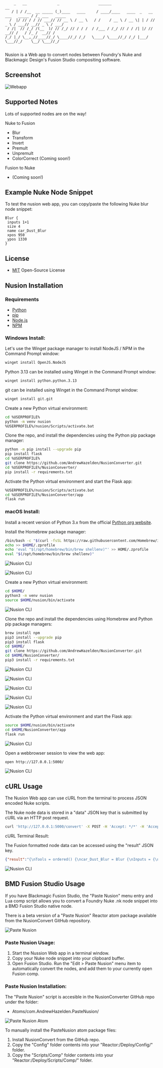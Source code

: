 ``` 
    _   __              _                  ______                                 __             
   / | / /__  __ _____ (_)____   ____     / ____/____   ____  _   __ ___   _____ / /_ ___   _____
  /  |/ // / / // ___// // __ \ / __ \   / /    / __ \ / __ \| | / // _ \ / ___// __// _ \ / ___/
 / /|  // /_/ /(__  )/ // /_/ // / / /  / /___ / /_/ // / / /| |/ //  __// /   / /_ /  __// /    
/_/ |_/ \__,_//____//_/ \____//_/ /_/   \____/ \____//_/ /_/ |___/ \___//_/    \__/ \___//_/     
                                                                                                
```

Nusion is a Web app to convert nodes between Foundry's Nuke and Blackmagic Design's Fusion Studio compositing software.

## Screenshot

![Webapp](docs/images/screenshot.png)

## Supported Notes
Lots of supported nodes are on the way!

Nuke to Fusion

- Blur
- Transform
- Invert
- Premult
- Unpremult
- ColorCorrect (Coming soon!)

Fusion to Nuke

- (Coming soon!)

## Example Nuke Node Snippet

To test the nusion web app, you can copy/paste the following Nuke blur node snippet:

    Blur {
     inputs 1+1
     size 4
     name car_Dust_Blur
     xpos 950
     ypos 1330
    }

## License

- [MIT](https://choosealicense.com/licenses/mit/) Open-Source License

## Nusion Installation

### Requirements

- [Python](https://www.python.org/)
- [pip](https://pip.pypa.io/en/stable/)
- [Node.js](https://nodejs.org/en/)
- [NPM](https://www.npmjs.com/get-npm/)

### Windows Install:

Let's use the Winget package manager to install NodeJS / NPM in the Command Prompt window:

```bash
winget install OpenJS.NodeJS
```

Python 3.13 can be installed using Winget in the Command Prompt window:

```bash
winget install python.python.3.13
```

git can be installed using Winget in the Command Prompt window:

```bash
winget install git.git
```

Create a new Python virtual environment:

```bash
cd %USERPROFILE%
python -m venv nusion
%USERPROFILE%/nusion/Scripts/activate.bat
```

Clone the repo, and install the dependencies using the Python pip package manager:

```bash
python -m pip install --upgrade pip
pip install flask
cd %USERPROFILE%
git clone https://github.com/AndrewHazelden/NusionConverter.git
cd %USERPROFILE%/NusionConverter/
pip install -r requirements.txt
```

Activate the Python virtual environment and start the Flask app:

```bash
%USERPROFILE%/nusion/Scripts/activate.bat
cd %USERPROFILE%/NusionConverter/app
flask run
```

### macOS Install:

Install a recent version of Python 3.x from the official [Python org website](https://www.python.org/downloads/).

Install the Homebrew package manager:

```bash
/bin/bash -c "$(curl -fsSL https://raw.githubusercontent.com/Homebrew/install/HEAD/install.sh)"
echo >> $HOME/.zprofile
echo 'eval "$(/opt/homebrew/bin/brew shellenv)"' >> HOME/.zprofile
eval "$(/opt/homebrew/bin/brew shellenv)"
```
![Nusion CLI](docs/images/1_brew.png)

![Nusion CLI](docs/images/2_brew.png)

Create a new Python virtual environment:

```bash
cd $HOME/
python3 -m venv nusion
source $HOME/nusion/bin/activate
```

![Nusion CLI](docs/images/3_venv.png)

Clone the repo and install the dependencies using Homebrew and Python pip package managers:

```bash
brew install npm
pip3 install --upgrade pip
pip3 install flask
cd $HOME/
git clone https://github.com/AndrewHazelden/NusionConverter.git
cd $HOME/NusionConverter/
pip3 install -r requirements.txt
```

![Nusion CLI](docs/images/4_brew_npm.png)

![Nusion CLI](docs/images/5_pip_upgrade.png)

![Nusion CLI](docs/images/6_pip_flask.png)

![Nusion CLI](docs/images/7_git_clone.png)

![Nusion CLI](docs/images/8_pip_require.png)

Activate the Python virtual environment and start the Flask app:

```bash
source $HOME/nusion/bin/activate
cd $HOME/NusionConverter/app
flask run
```

![Nusion CLI](docs/images/9_flask.png)

Open a webbrowser session to view the web app:

```bash
open http://127.0.0.1:5000/
```
![Nusion CLI](docs/images/10_webbrowser.png)

## cURL Usage

The Nusion Web app can use cURL from the terminal to process JSON encoded Nuke scripts.

The Nuke node data is stored in a "data" JSON key that is submitted by cURL via an HTTP post request.

```bash
curl 'http://127.0.0.1:5000/convert' -X POST -H 'Accept: */*' -H 'Accept-Encoding: gzip, deflate, br, zstd' -H 'Referer: http://127.0.0.1:5000/' -H 'Content-Type: application/json' -H 'Origin: http://127.0.0.1:5000' -H 'Connection: keep-alive' --data-raw '{"data":"Blur {\n inputs 1+1\n size 4\n name car_Dust_Blur\n xpos 950\n ypos 1330\n}","width":"1920","height":"1080","fromSoftware":"nuke"}'
```

cURL Terminal Result:

The Fusion formatted node data can be accessed using the "result" JSON key.

```json
{"result":"{\nTools = ordered() {\ncar_Dust_Blur = Blur {\nInputs = {\nXBlurSize = Input { Value = 1.43561, },\n},\nViewInfo = OperatorInfo {\nPos = { 950, 1330 },\n},\n}\n}\n}"}
```

![Nusion CLI](docs/images/11_curl_cli.png)

## BMD Fusion Studio Usage

If you have Blackmagic Fusion Studio, the "Paste Nusion" menu entry and Lua comp script allows you to convert a Foundry Nuke .nk node snippet into a BMD Fusion Studio native node.

There is a beta version of a "Paste Nusion" Reactor atom package available from the NusionConvert GitHub repository.

![Paste Nusion](docs/images/paste_nusion.png)

### Paste Nusion Usage: 

1. Start the Nussion Web app in a terminal window.
2. Copy your Nuke node snippet into your clipboard buffer.
3. Open Fusion Studio. Run the "Edit > Paste Nusion" menu item to automatically convert the nodes, and add them to your currently open Fusion comp.

### Paste Nusion Installation:

The "Paste Nusion" script is accesible in the NusionConverter GitHub repo under the folder:

- Atoms/com.AndrewHazelden.PasteNusion/

![Paste Nusion Atom](docs/images/repo_atom.png)

To manually install the PasteNusion atom package files:
1. Install NusionConvert from the GitHub repo.
2. Copy the "Config" folder contents into your "Reactor:/Deploy/Config/" folder.
3. Copy the "Scripts/Comp" folder contents into your "Reactor:/Deploy/Scripts/Comp/" folder.

